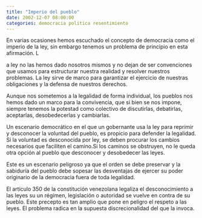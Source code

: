 ```yaml
---
title: "Imperio del pueblo"
date: 2002-12-07 08:00:00
categories: democracia politica resentimiento
---
```

En varias ocasiones hemos escuchado el concepto de democracia como el imperio de la ley, sin embargo tenemos un problema de principio en esta afirmación. L

a ley no las hemos dado nosotros mismos y no dejan de ser convenciones que usamos para estructurar nuestra realidad y resolver nuestros problemas. La ley sirve de marco para garantizar el ejercicio de nuestras obligaciones y la defensa de nuestros derechos.

Aunque nos sometemos a la legalidad de forma individual, los pueblos nos hemos dado un marco para la convivencia, que si bien se nos impone, siempre tenemos la potestad como colectivo de discutirlas, debatirlas, aceptarlas, desobedecerlas y cambiarlas.

Un escenario democrático en el que un gobernante usa la ley para reprimir y desconocer la voluntad del pueblo, es propicio para defender la legalidad. Si la voluntad es desconocida por ley, se deben procurar los cambios necesarios que faciliten el camino.Si los caminos se obstruyen, no le queda otra opción al pueblo que desconocer y desobedecer las leyes. 

Este es un escenario peligroso ya que el orden se debe preservar y la sabiduría del pueblo debe sopesar las desventajas de ejercer su poder originario de la democracia fuera de toda legalidad. 

El artículo 350 de la constitución venezolana legaliza el desconocimiento a las leyes su un régimen, legislación o autoridad se vuelve en contra de su pueblo. Este precepto es tan amplio que pone en peligro el respeto a las leyes. El problema radica en la supuesta discrecionalidad del que la invoca.
